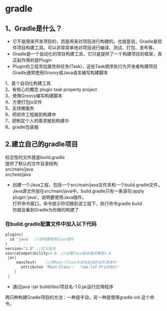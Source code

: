 # gradle
## 1、Gradle是什么？
   * 它不是用来开发项目的，而是用来对项目进行构建的。也就是说，Gradle是软件项目构建工具。可以非常简单地对项目进行编译、测试、打包、发布等。
   * Gradle是一个自动化的项目构建工具，它只是提供了一个构建项目的框架，真正起作用的是Plugin
*  Plugin向工程添加属性和任务(Task)，这些Task顺序执行为开发者构建项目
Gradle通常使用Groovy或Java语言编写构建脚本<br>

1、是个自动化构建工具<br>
2、有核心的概念 plugin task property project<br>
3、使用Groovy编写构建脚本<br>
4、方便打包js文件<br>
5、支持微服务<br>
6、把软件工程搬到构建中<br>
7、把制定个人的需求搬到构建中<br>
8、gradle包装器

## 2.建立自己的gradle项目
  标志性的文件就是build.gradle<br>
  提供了默认的文件目录结构<br>
    src/main/java <br>
    src/test/java <br>
    
    
   * 创建一个Java工程，包括一个src/main/java文件夹和一个build.gradle文件。Java源文件放在src/main/java中。build.gradle只有一条语句:apply plugin:’java’，说明要使用Java插件。<br>
打开命令窗口，命令提示符切换到该工程下，执行命令gradle build<br>
你就会看到Gradle为你做的构建了

 ### 在build.gradle配置文件中加入以下代码
    
  ```groovy
  plugins{
    id 'java'  //说明要使用Java插件
  }
  version="1.0" //定义版本
  sourceCompatibility=1.8  //设置Java版本编译兼容1.8
   jar{
       manifest{    //将Main-Class头添加到JAR文件清单中
         attributes 'Main-Class':  'com.lsf.PrintStr'
      }
   }

  ```
  
 *  通过java –jar build/libs/项目名-1.0.jar运行应用程序
 
 两只种构建Gradle项目的方法：一种是手动，另一种是使用gradle init 这个命令。





   

